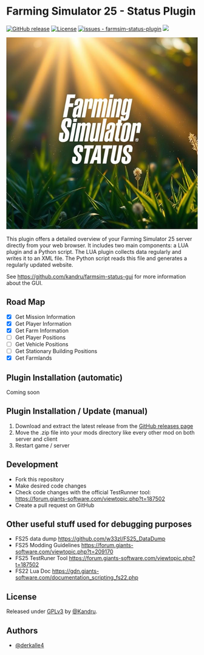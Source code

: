 # Farming Simulator 25 - Status Plugin

[![GitHub release](https://img.shields.io/github/release/Kandru/farmsim-status-plugin?include_prereleases=&sort=semver&color=blue)](https://github.com/Kandru/farmsim-status-plugin/releases/)
[![License](https://img.shields.io/badge/License-GPLv3-blue)](#license)
[![issues - farmsim-status-plugin](https://img.shields.io/github/issues/Kandru/farmsim-status-plugin?color=darkgreen)](https://github.com/Kandru/farmsim-status-plugin/issues)
[![](https://www.paypalobjects.com/en_US/i/btn/btn_donateCC_LG.gif)](https://www.paypal.com/donate/?hosted_button_id=C2AVYKGVP9TRG)

![Farming Simulator Status Plugin Logo](https://github.com/Kandru/farmsim-status-plugin/blob/main/icon.jpg?raw=true)

This plugin offers a detailed overview of your Farming Simulator 25 server directly from your web browser. It includes two main components: a LUA plugin and a Python script. The LUA plugin collects data regularly and writes it to an XML file. The Python script reads this file and generates a regularly updated website.

See https://github.com/kandru/farmsim-status-gui for more information about the GUI.

## Road Map

- [X] Get Mission Information
- [X] Get Player Information
- [X] Get Farm Information
- [ ] Get Player Positions
- [ ] Get Vehicle Positions
- [ ] Get Stationary Building Positions
- [X] Get Farmlands

## Plugin Installation (automatic)

Coming soon

## Plugin Installation / Update (manual)

1. Download and extract the latest release from the [GitHub releases page](https://github.com/Kandru/farmsim-status-plugin/releases/)
2. Move the .zip file into your mods directory like every other mod on both server and client
3. Restart game / server

## Development

- Fork this repository
- Make desired code changes
- Check code changes with the official TestRunner tool: https://forum.giants-software.com/viewtopic.php?t=187502
- Create a pull request on GitHub

## Other useful stuff used for debugging purposes

- FS25 data dump https://github.com/w33zl/FS25_DataDump
- FS25 Modding Guidelines https://forum.giants-software.com/viewtopic.php?t=209170
- FS25 TestRuner Tool https://forum.giants-software.com/viewtopic.php?t=187502
- FS22 Lua Doc https://gdn.giants-software.com/documentation_scripting_fs22.php

## License

Released under [GPLv3](/LICENSE) by [@Kandru](https://github.com/Kandru).

## Authors

- [@derkalle4](https://www.github.com/derkalle4)
